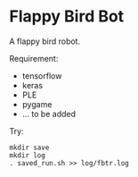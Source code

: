 Flappy Bird Bot
===============
A flappy bird robot.

Requirement:
- tensorflow
- keras
- PLE
- pygame
- ... to be added

Try:
```
mkdir save
mkdir log
. saved_run.sh >> log/fbtr.log
```
